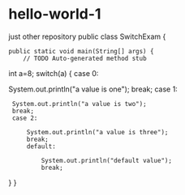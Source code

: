 # hello-world-1
just other repository
public class SwitchExam {

	public static void main(String[] args) {
		// TODO Auto-generated method stub
int a=8;
switch(a) {
case 0:
	
 System.out.println("a value is one");
 break;
case 1:
	
	 System.out.println("a value is two");
	 break;
	 case 2:
			
		 System.out.println("a value is three");
		 break;
		 default:
			 
			 System.out.println("default value");
			 break;
}
	}
